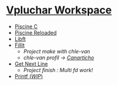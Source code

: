 # [Vpluchar Workspace](https://github.com/kiezmor/dev/)

* [Piscine C](https://github.com/kiezmor/piscine_c)
* [Piscine Reloaded](https://github.com/kiezmor/piscine_r)
* [Libft](https://github.com/kiezmor/libft)
* [Fillit](https://github.com/kiezmor/fillit)
	* *Project make with chle-van*
	* *chle-van profil -> [Canarticho](https://github.com/Canarticho)*
* [Get Next Line](https://github.com/kiezmor/gnl)
	* *Project finish : Multi fd work!*
* [Printf (*WIP*)](https://github.com/kiezmor/printf)
